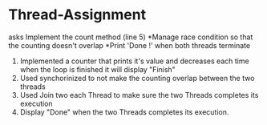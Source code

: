 # Thread-Assignment
asks Implement the count method (line 5)
*Manage race condition so that the counting doesn't overlap 
*Print 'Done !' when both threads terminate

1) Implemented a counter that prints it's value and decreases each time when the loop is finished it will display "Finish" 
2) Used synchorinized to not make the counting overlap between the two threads
3) Used Join two each Thread to make sure the two Threads completes its execution 
4) Display "Done" when the two Threads completes its execution.

